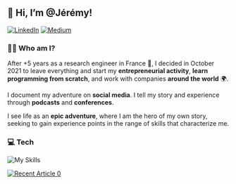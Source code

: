 ## 👋 Hi, I’m @Jérémy!

[![LinkedIn](https://img.shields.io/badge/linkedin-%230077B5.svg?style=for-the-badge&logo=linkedin&logoColor=white)](https://www.linkedin.com/in/jeremy-arancio/)
[![Medium](https://img.shields.io/badge/Medium-12100E?style=for-the-badge&logo=medium&logoColor=white)](https://medium.com/@jeremyarancio)

### 🦸‍♂️ Who am I?
After +5 years as a research engineer in France 🐓, I decided in October 2021 to leave everything and start my **entrepreneurial activity**, **learn programming from scratch**, and work with companies **around the world** 🌍.

I document my adventure on **social media**. I tell my story and experience through **podcasts** and **conferences**.

I see life as an **epic adventure**, where I am the hero of my own story, seeking to gain experience points in the range of skills that characterize me.

### 💻 Tech

![My Skills](https://skillicons.dev/icons?i=python,pytorch,matlab,linux,docker,git,gitlab,github)

<a target="_blank" href="https://github-readme-medium-recent-article.vercel.app/medium/@jeremyarancio/3"><img src="https://github-readme-medium-recent-article.vercel.app/medium/@jeremyarancio/0" alt="Recent Article 0">

